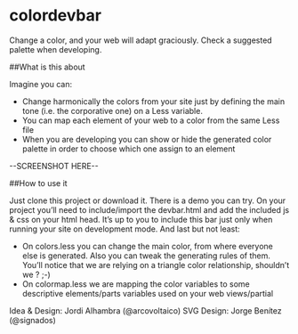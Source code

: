 # colordevbar
Change a color, and your web will adapt graciously. Check a suggested palette when developing.

##What is this about

Imagine you can:
- Change harmonically the colors from your site just by defining the main tone (i.e. the corporative one) on a Less variable.
- You can map each element of your web to a color from the same Less file
- When you are developing you can show or hide the generated color palette in order to choose which one assign to an element

--SCREENSHOT HERE--

##How to use it

Just clone this project or download it. There is a demo you can try.
On your project you’ll need to include/import the devbar.html and add the included js & css on your html head.
It’s up to you to include this bar just only when running your site on development mode.
And last but not least:
- On colors.less you can change the main color, from where everyone else is generated. Also you can tweak the generating rules of them. You’ll notice that we are relying on a triangle color relationship, shouldn’t we ? ;-)
- On colormap.less we are mapping the color variables to some descriptive elements/parts variables used on your web views/partial


Idea & Design: Jordi Alhambra (@arcovoltaico)
SVG Design: Jorge Benítez (@signados)
